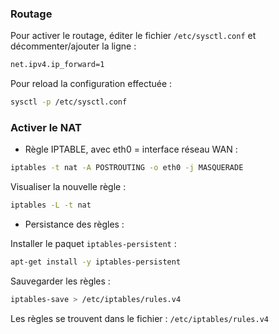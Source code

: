 ### Routage
Pour activer le routage, éditer le fichier <code>/etc/sysctl.conf</code> et décommenter/ajouter la ligne :
```bash
net.ipv4.ip_forward=1
```
Pour reload la configuration effectuée :
```bash
sysctl -p /etc/sysctl.conf
```

### Activer le NAT
* Règle IPTABLE, avec eth0 = interface réseau WAN :

```bash
iptables -t nat -A POSTROUTING -o eth0 -j MASQUERADE
```

Visualiser la nouvelle règle :
```bash
iptables -L -t nat
```

* Persistance des règles :<br>

Installer le paquet <code>iptables-persistent</code> :
```bash
apt-get install -y iptables-persistent
```
Sauvegarder les règles :
```bash
iptables-save > /etc/iptables/rules.v4
```

Les règles se trouvent dans le fichier : <code>/etc/iptables/rules.v4</code>
